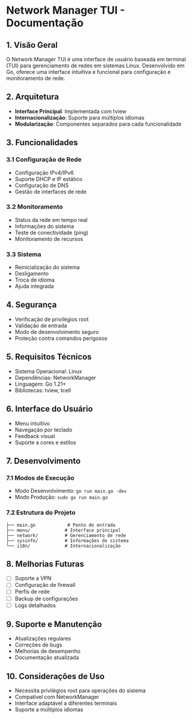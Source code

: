 
# Network Manager TUI - Documentação

## 1. Visão Geral
O Network Manager TUI é uma interface de usuário baseada em terminal (TUI) para gerenciamento de redes em sistemas Linux. Desenvolvido em Go, oferece uma interface intuitiva e funcional para configuração e monitoramento de rede.

## 2. Arquitetura
- **Interface Principal**: Implementada com tview
- **Internacionalização**: Suporte para múltiplos idiomas
- **Modularização**: Componentes separados para cada funcionalidade

## 3. Funcionalidades
### 3.1 Configuração de Rede
- Configuração IPv4/IPv6
- Suporte DHCP e IP estático
- Configuração de DNS
- Gestão de interfaces de rede

### 3.2 Monitoramento
- Status da rede em tempo real
- Informações do sistema
- Teste de conectividade (ping)
- Monitoramento de recursos

### 3.3 Sistema
- Reinicialização do sistema
- Desligamento
- Troca de idioma
- Ajuda integrada

## 4. Segurança
- Verificação de privilégios root
- Validação de entrada
- Modo de desenvolvimento seguro
- Proteção contra comandos perigosos

## 5. Requisitos Técnicos
- Sistema Operacional: Linux
- Dependências: NetworkManager
- Linguagem: Go 1.21+
- Bibliotecas: tview, tcell

## 6. Interface do Usuário
- Menu intuitivo
- Navegação por teclado
- Feedback visual
- Suporte a cores e estilos

## 7. Desenvolvimento
### 7.1 Modos de Execução
- Modo Desenvolvimento: `go run main.go -dev`
- Modo Produção: `sudo go run main.go`

### 7.2 Estrutura do Projeto
```
├── main.go            # Ponto de entrada
├── menu/             # Interface principal
├── network/          # Gerenciamento de rede
├── sysinfo/          # Informações do sistema
└── i18n/             # Internacionalização
```

## 8. Melhorias Futuras
- [ ] Suporte a VPN
- [ ] Configuração de firewall
- [ ] Perfis de rede
- [ ] Backup de configurações
- [ ] Logs detalhados

## 9. Suporte e Manutenção
- Atualizações regulares
- Correções de bugs
- Melhorias de desempenho
- Documentação atualizada

## 10. Considerações de Uso
- Necessita privilégios root para operações do sistema
- Compatível com NetworkManager
- Interface adaptável a diferentes terminais
- Suporte a múltiplos idiomas
